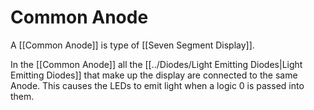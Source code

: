 # Common Anode
A [[Common Anode]] is type of [[Seven Segment Display]].

In the [[Common Anode]] all the [[../Diodes/Light Emitting Diodes|Light Emitting Diodes]] that make up the display are connected to the same Anode. This causes the LEDs to emit light when a logic 0 is passed into them.